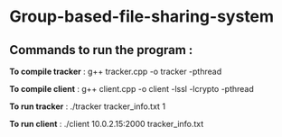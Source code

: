 # Group-based-file-sharing-system

## Commands to run the program : 

**To compile tracker** : g++ tracker.cpp -o tracker -pthread 

**To compile client**  : g++ client.cpp -o client -lssl -lcrypto -pthread

**To run tracker** : ./tracker tracker_info.txt 1

**To run client** : ./client 10.0.2.15:2000 tracker_info.txt
